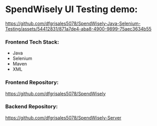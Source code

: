 # SpendWisely UI Testing demo:
https://github.com/dfgrisales5078/SpendWisely-Java-Selenium-Testing/assets/54412831/871a7de4-aba8-4900-9899-75aec3634b55


### Frontend Tech Stack:
- Java
- Selenium
- Maven
- XML

### Frontend Repository:
https://github.com/dfgrisales5078/SpendWisely

### Backend Repository: 
https://github.com/dfgrisales5078/SpendWisely-Server
